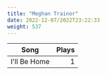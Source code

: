 ```yaml
---
title: "Meghan Trainor"
date: 2022-12-07/2022T23:22:33
weight: 537
---
```




 Song | Plays 
----- | -----:
I'll Be Home | 1
